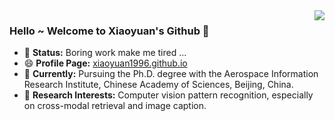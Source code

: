 <img align="right" src="https://github-readme-stats.vercel.app/api?username=xiaoyuan1996&show_icons=true&icon_color=CE1D2D&text_color=718096&bg_color=ffffff&hide_title=true" />

### Hello ~ Welcome to Xiaoyuan's Github 👋

- 💬 **Status:** Boring work make me tired ...
- 😄 **Profile Page:** [xiaoyuan1996.github.io](https://xiaoyuan1996.github.io/)
- 🔭 **Currently:** Pursuing the Ph.D. degree with the Aerospace Information Research Institute, Chinese Academy of Sciences, Beijing, China.
- 🤔 **Research Interests:** Computer vision  pattern recognition, especially on cross-modal retrieval and image caption.


